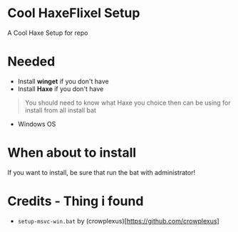 # Cool HaxeFlixel Setup
A Cool Haxe Setup for repo

# Needed
- Install **winget** if you don't have
- Install **Haxe** if you don't have
> You should need to know what Haxe you choice then can be using for install from all install bat
- Windows OS

# When about to install
If you want to install, be sure that run the bat with administrator!

# Credits - Thing i found
* `setup-msvc-win.bat` by (crowplexus)[https://github.com/crowplexus]